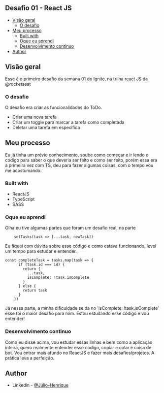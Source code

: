 ## Desafio 01 - React JS

- [Visão geral](#visao-geral)
  - [O desafio](#o-desafio)
- [Meu processo](#meu-processo)
  - [Built with](#built-with)
  - [Oque eu aprendi](#oque-eu-aprendi)
  - [Desenvolvimento continuo](#desenvolvimento-continuo)
- [Author](#author)


## Visão geral
Esse é o primeiro desafio da semana 01 do Ignite, na trilha react JS da @rocketseat

### O desafio
O desafio era criar as funcionalidades do ToDo.
- Criar uma nova tarefa
- Criar um toggle para marcar a tarefa como completada
- Deletar uma tarefa em especifica

## Meu processo
Eu já tinha um prévio conhecimento, soube como começar e ir lendo o código para saber o que deveria ser feito e como ser feito, porém essa era a primeira vez com TS, deu para fazer algumas coisas, com o tempo vou me acostumando.

### Built with
- ReactJS
- TypeScript
- SASS

### Oque eu aprendi
Olha eu tive algumas partes que foram um desafio real, na parte 
```tsx
    setTasks(task => [...task, newTask])
```
Eu fiquei com dúvida sobre esse código e como estava funcionando, levei um tempo para estudar e entender.

```tsx
const completeTask = tasks.map(task => {
      if (task.id === id) {
        return {
          ...task,
          isComplete: !task.isComplete
        }
      } else {
        return task
      }
    })
```
Já nessa parte, a minha dificuldade se da no 'isComplete: !task.isComplete' esse foi o maior desafio para mim. Estou estudando esse código e vou entender!

### Desenvolvimento continuo
Como eu disse acima, vou estudar essas linhas e bem como a aplicação inteira, quero realmente entender esse código, copiar e colar é coisa de bot.
Vou entrar mais afundo no ReactJS e fazer mais desafios/projetos. A prática leva a perfeição.

## Author
- Linkedin - [@Júlio-Henrique](https://www.linkedin.com/in/julio-h)
